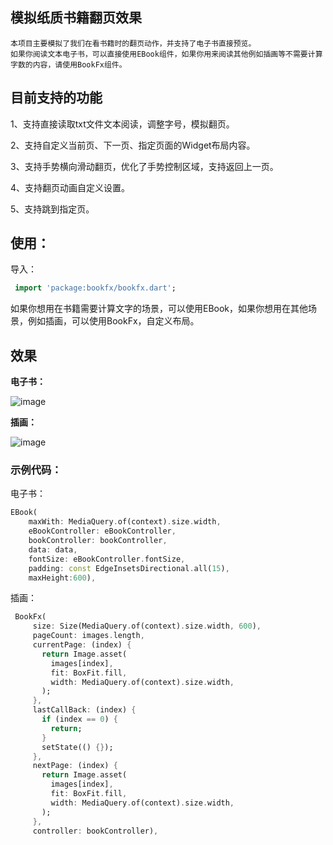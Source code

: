 ## 模拟纸质书籍翻页效果
    本项目主要模拟了我们在看书籍时的翻页动作，并支持了电子书直接预览。
    如果你阅读文本电子书，可以直接使用EBook组件，如果你用来阅读其他例如插画等不需要计算字数的内容，请使用BookFx组件。



## 目前支持的功能

1、支持直接读取txt文件文本阅读，调整字号，模拟翻页。

2、支持自定义当前页、下一页、指定页面的Widget布局内容。

3、支持手势横向滑动翻页，优化了手势控制区域，支持返回上一页。

4、支持翻页动画自定义设置。

5、支持跳到指定页。


## 使用：

 导入：
```dart
 import 'package:bookfx/bookfx.dart';

```
如果你想用在书籍需要计算文字的场景，可以使用EBook，如果你想用在其他场景，例如插画，可以使用BookFx，自定义布局。

## 效果 
**电子书：**

![image](https://github.com/lixp185/bookfx/blob/master/sl1.gif )

**插画：**

![image](https://github.com/lixp185/bookfx/blob/master/sl2.gif )

### 示例代码：
电子书：
```dart
EBook(
    maxWith: MediaQuery.of(context).size.width,
    eBookController: eBookController,
    bookController: bookController,
    data: data,
    fontSize: eBookController.fontSize,
    padding: const EdgeInsetsDirectional.all(15),
    maxHeight:600),
```
插画：
```dart
 BookFx(
     size: Size(MediaQuery.of(context).size.width, 600),
     pageCount: images.length,
     currentPage: (index) {
       return Image.asset(
         images[index],
         fit: BoxFit.fill,
         width: MediaQuery.of(context).size.width,
       );
     },
     lastCallBack: (index) {
       if (index == 0) {
         return;
       }
       setState(() {});
     },
     nextPage: (index) {
       return Image.asset(
         images[index],
         fit: BoxFit.fill,
         width: MediaQuery.of(context).size.width,
       );
     },
     controller: bookController),
```
